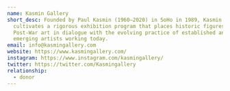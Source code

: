 ```yaml
---
name: Kasmin Gallery
short_desc: Founded by Paul Kasmin (1960–2020) in SoHo in 1989, Kasmin
  cultivates a rigorous exhibition program that places historic figures of
  Post-War art in dialogue with the evolving practice of established and
  emerging artists working today.
email: info@kasmingallery.com
website: https://www.kasmingallery.com/
instagram: https://www.instagram.com/kasmingallery/
twitter: https://twitter.com/Kasmingallery
relationship:
  - donor
---
```


